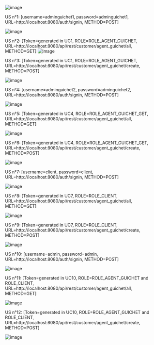 ![image](https://github.com/abbouformations/bank-service-multi-connecteur-jwt/assets/135717843/ed8d6edd-cc11-4d95-b99b-469f0089b076)

US n°1: [username=adminguichet1, password=adminguichet1, URL=http://localhost:8080/auth/signin, METHOD=POST]

![image](https://github.com/abbouformations/bank-service-multi-connecteur-jwt/assets/135717843/427a485e-aeaf-4465-984d-fbe5afd077c4)


US n°2: [Token=generated in UC1, ROLE=ROLE_AGENT_GUICHET, URL=http://localhost:8080/api/rest/customer/agent_guichet/all, METHOD=GET]
![image](https://github.com/abbouformations/bank-service-multi-connecteur-jwt/assets/135717843/96e7d4e6-0c66-458b-9bfa-d6150e7aa982)

US n°3: [Token=generated in UC1, ROLE=ROLE_AGENT_GUICHET, URL=http://localhost:8080/api/rest/customer/agent_guichet/create, METHOD=POST]

![image](https://github.com/abbouformations/bank-service-multi-connecteur-jwt/assets/135717843/a334fcb9-01e8-417c-ba77-e820ce90a43d)


US n°4: [username=adminguichet2, password=adminguichet2, URL=http://localhost:8080/auth/signin, METHOD=POST]

![image](https://github.com/abbouformations/bank-service-multi-connecteur-jwt/assets/135717843/85e9c53d-4459-4d42-b912-8e72691d16b6)


US n°5: [Token=generated in UC4, ROLE=ROLE_AGENT_GUICHET_GET, URL=http://localhost:8080/api/rest/customer/agent_guichet/all, METHOD=GET]

![image](https://github.com/abbouformations/bank-service-multi-connecteur-jwt/assets/135717843/782e635d-a822-481d-ae85-1afd8dc5f583)


US n°6: [Token=generated in UC4, ROLE=ROLE_AGENT_GUICHET_GET, URL=http://localhost:8080/api/rest/customer/agent_guichet/create, METHOD=POST]

![image](https://github.com/abbouformations/bank-service-multi-connecteur-jwt/assets/135717843/ffbdff45-a680-430e-a302-91fa0e0d7017)


US n°7: [username=client, password=client, URL=http://localhost:8080/auth/signin, METHOD=POST]

![image](https://github.com/abbouformations/bank-service-multi-connecteur-jwt/assets/135717843/c7103d38-a4aa-47b6-920e-51e9585b757b)


US n°8: [Token=generated in UC7, ROLE=ROLE_CLIENT, URL=http://localhost:8080/api/rest/customer/agent_guichet/all, METHOD=GET]

![image](https://github.com/abbouformations/bank-service-multi-connecteur-jwt/assets/135717843/8a32d5df-8d38-4fb8-a5a6-161d7d72302f)


US n°9: [Token=generated in UC7, ROLE=ROLE_CLIENT, URL=http://localhost:8080/api/rest/customer/agent_guichet/create, METHOD=POST]

![image](https://github.com/abbouformations/bank-service-multi-connecteur-jwt/assets/135717843/cff73079-8a75-4c34-a88c-60a07403f2fc)


US n°10: [username=admin, password=admin, URL=http://localhost:8080/auth/signin, METHOD=POST]

![image](https://github.com/abbouformations/bank-service-multi-connecteur-jwt/assets/135717843/f0b3c6a6-0306-4375-b2d9-a203b8fb8344)


US n°11: [Token=generated in UC10, ROLE=ROLE_AGENT_GUICHET and ROLE_CLIENT, URL=http://localhost:8080/api/rest/customer/agent_guichet/all, METHOD=GET]

![image](https://github.com/abbouformations/bank-service-multi-connecteur-jwt/assets/135717843/d9eda731-efda-4b5a-8d03-cbca273ea4f1)


US n°12: [Token=generated in UC10, ROLE=ROLE_AGENT_GUICHET and ROLE_CLIENT, URL=http://localhost:8080/api/rest/customer/agent_guichet/create, METHOD=POST]

![image](https://github.com/abbouformations/bank-service-multi-connecteur-jwt/assets/135717843/8a3007c6-bb73-4dcc-a59e-bc8899b31537)

